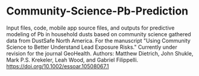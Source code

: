 # Community-Science-Pb-Prediction
Input files, code, mobile app source files, and outputs for predictive modeling of Pb in household dusts based on community science gathered data from DustSafe North America.
For the manuscript "Using Community Science to Better Understand Lead Exposure Risks." Currently under revision for the journal GeoHealth.
Authors: Matthew Dietrich, John Shukle, Mark P.S. Krekeler, Leah Wood, and Gabriel Filippelli. https://doi.org/10.1002/essoar.10508067.1
